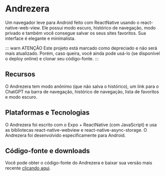 # Andrezera

Um navegador leve para Android feito com ReactNative usando o react-native-web-view. Ele possui modo escuro, histórico de navegação, modo privado e também você consegue salvar os seus sites favoritos. Sua interface é elegante e minimalista.

::: warn ATENÇÃO
Este projeto está marcado como depreciado e não será mais atualizado. Porém, caso queira, você ainda pode usá-lo (se disponível o deploy online) e clonar seu código-fonte.
:::
## Recursos

O Andrezera tem modo anônimo (que não salva o histórico), um link para o ChatGPT na barra de navegação, histórico de navegação, lista de favoritos e modo escuro.

## Plataformas e Tecnologias

O Andrezera foi escrito com o Expo + ReactNative (com JavaScript) e usa as bibliotecas react-native-webview e react-native-async-storage. O Andrezera foi desenvolvido especificamente para Android.

## Código-fonte e downloads

Você pode obter o código-fonte do Andrezera e baixar sua versão mais recente [clicando aqui](https://github.com/Redwars22/andrezera-browser).